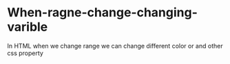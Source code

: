 # When-ragne-change-changing-varible
In HTML when we change range we can change different color or and other css property 
